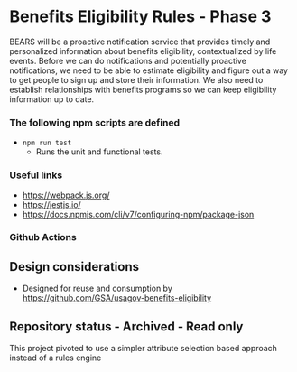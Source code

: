 # Benefits Eligibility Rules - Phase 3

BEARS will be a proactive notification service that provides timely and personalized information about benefits eligibility, contextualized 
by life events. Before we can do notifications and potentially proactive notifications, we need to be able to estimate eligibility and 
figure out a way to get people to sign up and store their information. We also need to establish relationships with benefits programs so 
we can keep eligibility information up to date. 

### The following npm scripts are defined

 * `npm run test`
    * Runs the unit and functional tests.


### Useful links

 + https://webpack.js.org/
 + https://jestjs.io/
 + https://docs.npmjs.com/cli/v7/configuring-npm/package-json

### Github Actions

## Design considerations

 + Designed for reuse and consumption by https://github.com/GSA/usagov-benefits-eligibility

## Repository status - Archived - Read only

This project pivoted to use a simpler attribute selection based approach instead of a rules engine

